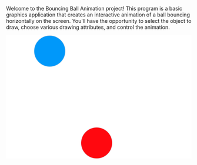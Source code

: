 Welcome to the Bouncing Ball Animation project! This program is a basic graphics application that creates an interactive animation of a ball bouncing horizontally on the screen. You'll have the opportunity to select the object to draw, choose various drawing attributes, and control the animation.


   ![image Alt](https://github.com/Rajapnisha/Bouncing-Ball/blob/f1d80ce2b506d71dfa3176f18cfe038014583bba/bouncing%20ball.gif)
          
